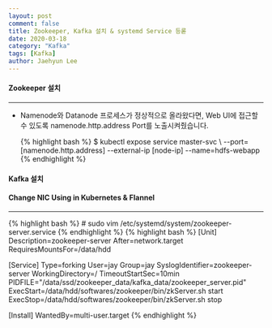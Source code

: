 ```yaml
---
layout: post
comment: false
title: Zookeeper, Kafka 설치 & systemd Service 등롣
date: 2020-03-18
category: "Kafka"
tags: [Kafka]
author: Jaehyun Lee
---
```


#### Zookeeper 설치
---
- Namenode와 Datanode 프로세스가 정상적으로 올라왔다면, Web UI에 접근할 수 있도록 namenode.http.address Port를 노출시켜줬습니다.

  {% highlight bash %} $ kubectl expose service master-svc \ 
  --port=[namenode.http.address] --external-ip [node-ip] --name=hdfs-webapp {% endhighlight %}


#### Kafka 설치

#### Change NIC Using in Kubernetes & Flannel 
---

{% highlight bash %}
\# sudo vim /etc/systemd/system/zookeeper-server.service
{% endhighlight %}
{% highlight bash %}
[Unit]
Description=zookeeper-server
After=network.target
RequiresMountsFor=/data/hdd

[Service]
Type=forking
User=jay
Group=jay
SyslogIdentifier=zookeeper-server
WorkingDirectory=/
TimeoutStartSec=10min
PIDFILE="/data/ssd/zookeeper\_data/kafka\_data/zookeeper\_server.pid"
ExecStart=/data/hdd/softwares/zookeeper/bin/zkServer.sh start
ExecStop=/data/hdd/softwares/zookeeper/bin/zkServer.sh stop

[Install]
WantedBy=multi-user.target
{% endhighlight %}


